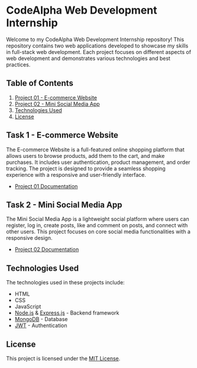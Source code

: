 # CodeAlpha Web Development Internship

Welcome to my CodeAlpha Web Development Internship repository! This repository contains two web applications developed to showcase my skills in full-stack web development. Each project focuses on different aspects of web development and demonstrates various technologies and best practices.

## Table of Contents

1. [Project 01 - E-commerce Website](#project-01---e-commerce-website)
2. [Project 02 - Mini Social Media App](#project-02---mini-social-media-app)
3. [Technologies Used](#technologies-used)
4. [License](#license)

## Task 1 - E-commerce Website

The E-commerce Website is a full-featured online shopping platform that allows users to browse products, add them to the cart, and make purchases. It includes user authentication, product management, and order tracking. The project is designed to provide a seamless shopping experience with a responsive and user-friendly interface.

- [Project 01 Documentation](./codealpha-ecommerce-website/README.md)

## Task 2 - Mini Social Media App

The Mini Social Media App is a lightweight social platform where users can register, log in, create posts, like and comment on posts, and connect with other users. This project focuses on core social media functionalities with a responsive design.

- [Project 02 Documentation](./codealpha-social-media-app/README.md)

## Technologies Used

The technologies used in these projects include:

- HTML
- CSS
- JavaScript
- [Node.js](https://nodejs.org/) & [Express.js](https://expressjs.com/) - Backend framework
- [MongoDB](https://www.mongodb.com/) - Database
- [JWT](https://jwt.io/) - Authentication

## License

This project is licensed under the [MIT License](LICENSE).
